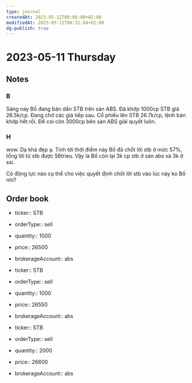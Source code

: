 ```yaml
---
type: journal
createdAt: 2023-05-12T00:06:00+02:00
modifiedAt: 2023-05-12T00:31:04+02:00
dg-publish: true
---
```

# 2023-05-11 Thursday

## Notes

### B

Sáng nay Bố đang bán dần STB trên sàn ABS. Đã khớp 1000cp STB giá 26.5k/cp. Đang chờ các giá tiếp sau. Cổ phiếu lên STB 26.7k/cp, lệnh bán khớp hết rồi. Để coi còn 3000cp bên sàn ABS giải quyết luôn.

### H

wow. Dạ khá đẹp ạ. Tính tới thời điểm này Bố đã chốt lời stb ở mức 57%, tổng lời từ stb được 56trieu. Vậy là Bố còn lại 3k cp stb ở sàn abs và 3k ở ssi.

Có động lực nào cụ thể cho việc quyết định chốt lời stb vào lúc này ko Bố nhỉ?

## Order book

- ticker:: STB
- orderType:: sell
- quantity:: 1000
- price:: 26500
- brokerageAccount:: abs

- ticker:: STB
- orderType:: sell
- quantity:: 1000
- price:: 26550
- brokerageAccount:: abs

- ticker:: STB
- orderType:: sell
- quantity:: 2000
- price:: 26600
- brokerageAccount:: abs
